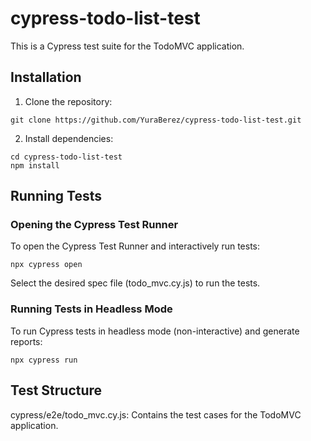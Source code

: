 # cypress-todo-list-test
This is a Cypress test suite for the TodoMVC application.

## Installation
1. Clone the repository:
```
git clone https://github.com/YuraBerez/cypress-todo-list-test.git
```

2. Install dependencies:
```
cd cypress-todo-list-test
npm install
```

## Running Tests
### Opening the Cypress Test Runner
To open the Cypress Test Runner and interactively run tests:
```
npx cypress open
```
Select the desired spec file (todo_mvc.cy.js) to run the tests.

### Running Tests in Headless Mode
To run Cypress tests in headless mode (non-interactive) and generate reports:
```
npx cypress run
```

## Test Structure
cypress/e2e/todo_mvc.cy.js: Contains the test cases for the TodoMVC application.
